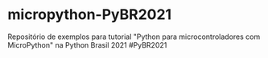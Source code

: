 # micropython-PyBR2021
 Repositório de exemplos para tutorial "Python para microcontroladores com MicroPython" na Python Brasil 2021 #PyBR2021

